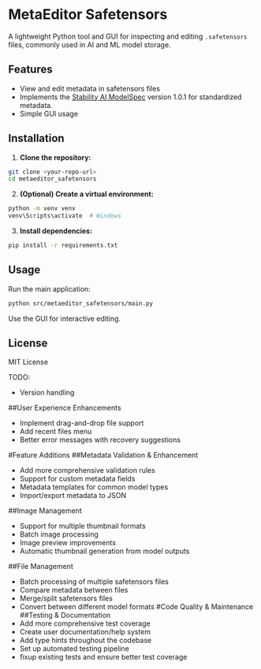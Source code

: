 # MetaEditor Safetensors

A lightweight Python tool and GUI for inspecting and editing `.safetensors` files, commonly used in AI and ML model storage.

## Features
- View and edit metadata in safetensors files
- Implements the [Stability AI ModelSpec](https://github.com/Stability-AI/ModelSpec) version 1.0.1 for standardized metadata.
- Simple GUI usage

## Installation

1. **Clone the repository:**
  ```sh
  git clone <your-repo-url>
  cd metaeditor_safetensors
  ```

2. **(Optional) Create a virtual environment:**
  ```sh
  python -m venv venv
  venv\Scripts\activate  # Windows
  ```

3. **Install dependencies:**
  ```sh
  pip install -r requirements.txt
  ```

## Usage
Run the main application:
```sh
python src/metaeditor_safetensors/main.py
```
Use the GUI for interactive editing.

## License
MIT License


TODO:

- Version handling

##User Experience Enhancements
- Implement drag-and-drop file support
- Add recent files menu
- Better error messages with recovery suggestions

#Feature Additions
##Metadata Validation & Enhancement
- Add more comprehensive validation rules
- Support for custom metadata fields
- Metadata templates for common model types
- Import/export metadata to JSON

##Image Management
- Support for multiple thumbnail formats
- Batch image processing
- Image preview improvements
- Automatic thumbnail generation from model outputs

##File Management
- Batch processing of multiple safetensors files
- Compare metadata between files
- Merge/split safetensors files
- Convert between different model formats
#Code Quality & Maintenance
##Testing & Documentation
- Add more comprehensive test coverage
- Create user documentation/help system
- Add type hints throughout the codebase
- Set up automated testing pipeline
- fixup existing tests and ensure better test coverage